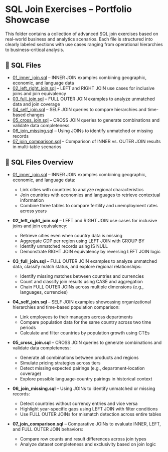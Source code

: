 # SQL Join Exercises – Portfolio Showcase

This folder contains a collection of advanced SQL join exercises based on real-world business and analytics scenarios. Each file is structured into clearly labeled sections with use cases ranging from operational hierarchies to business-critical analysis.



## 📄 SQL Files

- [01_inner_join.sql](01_inner_join.sql) – INNER JOIN examples combining geographic, economic, and language data  
- [02_left_right_join.sql](02_left_right_join.sql) – LEFT and RIGHT JOIN use cases for inclusive joins and join equivalency 
- [03_full_join.sql](03_full_join.sql) – FULL OUTER JOIN examples to analyze unmatched data and join coverage
- [04_self_join.sql](04_self_join.sql) – SELF JOIN queries to compare hierarchies and time-based changes
- [05_cross_join.sql](05_cross_join.sql) – CROSS JOIN queries to generate combinations and validate data completeness
- [06_join_missing.sql](06_join_missing.sql) – Using JOINs to identify unmatched or missing records  
- [07_join_comparison.sql](07_join_comparison.sql) – Comparison of INNER vs. OUTER JOIN results in multi-table scenarios  



## 📄 SQL Files Overview

* [01_inner_join.sql](01_inner_join.sql) – INNER JOIN examples combining geographic, economic, and language data:

  * Link cities with countries to analyze regional characteristics
  * Join countries with economies and languages to retrieve contextual information
  * Combine three tables to compare fertility and unemployment rates across years

* **02\_left\_right\_join.sql** – LEFT and RIGHT JOIN use cases for inclusive joins and join equivalency:

  * Retrieve cities even when country data is missing
  * Aggregate GDP per region using LEFT JOIN with GROUP BY
  * Identify unmatched records using IS NULL
  * Demonstrate RIGHT JOIN equivalency by reversing LEFT JOIN logic

* **03\_full\_join.sql** – FULL OUTER JOIN examples to analyze unmatched data, classify match status, and explore regional relationships:

  * Identify missing matches between countries and currencies
  * Count and classify join results using CASE and aggregation
  * Chain FULL OUTER JOINs across multiple dimensions (e.g., languages, currencies)

* **04\_self\_join.sql** – SELF JOIN examples showcasing organizational hierarchies and time-based population comparison:

  * Link employees to their managers across departments
  * Compare population data for the same country across two time periods
  * Calculate and filter countries by population growth using CTEs

* **05\_cross\_join.sql** – CROSS JOIN queries to generate combinations and validate data completeness:

  * Generate all combinations between products and regions
  * Simulate pricing strategies across tiers
  * Detect missing expected pairings (e.g., department-location coverage)
  * Explore possible language-country pairings in historical context

* **06\_join\_missing.sql** – Using JOINs to identify unmatched or missing records:

  * Detect countries without currency entries and vice versa
  * Highlight year-specific gaps using LEFT JOIN with filter conditions
  * Use FULL OUTER JOINs for mismatch detection across entire tables

* **07\_join\_comparison.sql** – Comparative JOINs to evaluate INNER, LEFT, and FULL OUTER JOIN behaviors:

  * Compare row counts and result differences across join types
  * Analyze dataset completeness and exclusivity based on join logic
